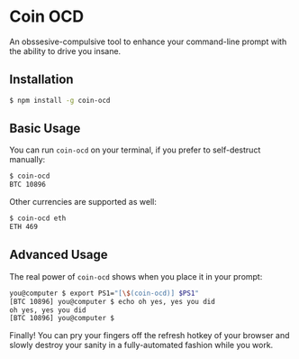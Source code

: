# Coin OCD

An obssesive-compulsive tool to enhance your command-line prompt with the ability
to drive you insane.

## Installation

```bash
$ npm install -g coin-ocd
```

## Basic Usage

You can run `coin-ocd` on your terminal, if you prefer to self-destruct manually:

```bash
$ coin-ocd
BTC 10896
```

Other currencies are supported as well:

```bash
$ coin-ocd eth
ETH 469
```

## Advanced Usage

The real power of `coin-ocd` shows when you place it in your prompt:

```bash
you@computer $ export PS1="[\$(coin-ocd)] $PS1"
[BTC 10896] you@computer $ echo oh yes, yes you did
oh yes, yes you did
[BTC 10896] you@computer $
```

Finally! You can pry your fingers off the refresh hotkey of your browser
and slowly destroy your sanity in a fully-automated fashion while you work.
